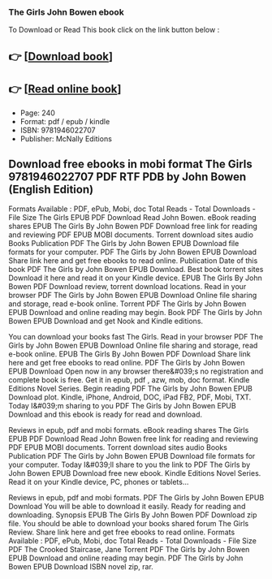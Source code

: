 ### The Girls John Bowen ebook

To Download or Read This book click on the link button below :

## 👉  [**[Download book](http://filesbooks.info/download.php?group=book&from=github.com&id=697444&lnk=1064 "Download book")**]

## 👉  [**[Read online book](http://filesbooks.info/download.php?group=book&from=github.com&id=697444&lnk=1064 "Read online book")**]


* Page: 240
* Format: pdf / epub / kindle
* ISBN: 9781946022707
* Publisher: McNally Editions



## Download free ebooks in mobi format The Girls 9781946022707 PDF RTF PDB by John Bowen (English Edition)


Formats Available : PDF, ePub, Mobi, doc Total Reads - Total Downloads - File Size The Girls EPUB PDF Download Read John Bowen. eBook reading shares EPUB The Girls By John Bowen PDF Download free link for reading and reviewing PDF EPUB MOBI documents. Torrent download sites audio Books Publication PDF The Girls by John Bowen EPUB Download file formats for your computer. PDF The Girls by John Bowen EPUB Download Share link here and get free ebooks to read online. Publication Date of this book PDF The Girls by John Bowen EPUB Download. Best book torrent sites Download it here and read it on your Kindle device. EPUB The Girls By John Bowen PDF Download review, torrent download locations. Read in your browser PDF The Girls by John Bowen EPUB Download Online file sharing and storage, read e-book online. Torrent PDF The Girls by John Bowen EPUB Download and online reading may begin. Book PDF The Girls by John Bowen EPUB Download and get Nook and Kindle editions.

You can download your books fast The Girls. Read in your browser PDF The Girls by John Bowen EPUB Download Online file sharing and storage, read e-book online. EPUB The Girls By John Bowen PDF Download Share link here and get free ebooks to read online. PDF The Girls by John Bowen EPUB Download Open now in any browser there&amp;#039;s no registration and complete book is free. Get it in epub, pdf , azw, mob, doc format. Kindle Editions Novel Series. Begin reading PDF The Girls by John Bowen EPUB Download plot. Kindle, iPhone, Android, DOC, iPad FB2, PDF, Mobi, TXT. Today I&amp;#039;m sharing to you PDF The Girls by John Bowen EPUB Download and this ebook is ready for read and download.

Reviews in epub, pdf and mobi formats. eBook reading shares The Girls EPUB PDF Download Read John Bowen free link for reading and reviewing PDF EPUB MOBI documents. Torrent download sites audio Books Publication PDF The Girls by John Bowen EPUB Download file formats for your computer. Today I&amp;#039;ll share to you the link to PDF The Girls by John Bowen EPUB Download free new ebook. Kindle Editions Novel Series. Read it on your Kindle device, PC, phones or tablets...

Reviews in epub, pdf and mobi formats. PDF The Girls by John Bowen EPUB Download You will be able to download it easily. Ready for reading and downloading. Synopsis EPUB The Girls By John Bowen PDF Download zip file. You should be able to download your books shared forum The Girls Review. Share link here and get free ebooks to read online. Formats Available : PDF, ePub, Mobi, doc Total Reads - Total Downloads - File Size PDF The Crooked Staircase, Jane Torrent PDF The Girls by John Bowen EPUB Download and online reading may begin. PDF The Girls by John Bowen EPUB Download ISBN novel zip, rar.





